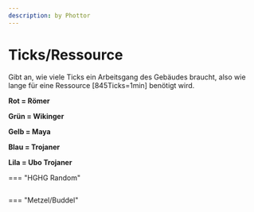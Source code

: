 ```yaml
---
description: by Phottor
---
```


# Ticks/Ressource

Gibt an, wie viele Ticks ein Arbeitsgang des Gebäudes braucht, also wie lange für eine Ressource \[845Ticks=1min] benötigt wird.&#x20;

**Rot = Römer**

**Grün = Wikinger**

**Gelb = Maya**

**Blau = Trojaner**

**Lila = Ubo Trojaner**




=== "HGHG Random"
	<figure><img src="../../assets/hghg_ticks_res.png" alt=""><figcaption></figcaption></figure>


=== "Metzel/Buddel"
	<figure><img src="../../assets/metzel_ticks_res.png" alt=""><figcaption></figcaption></figure>



